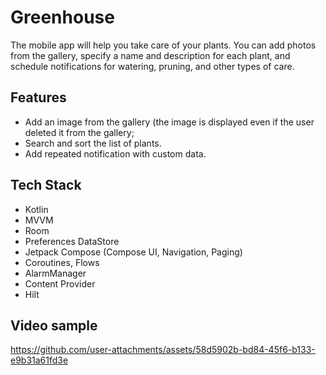# Greenhouse

The mobile app will help you take care of your plants. You can add photos from the gallery, specify a name and description for each plant, and schedule notifications for watering, pruning, and other types of care.


## Features

- Add an image from the gallery (the image is displayed even if the user deleted it from the gallery;
- Search and sort the list of plants.
- Add repeated notification with custom data.


## Tech Stack

- Kotlin
- MVVM
- Room
- Preferences DataStore
- Jetpack Compose (Compose UI, Navigation, Paging)
- Coroutines, Flows
- AlarmManager
- Content Provider
- Hilt

## Video sample

https://github.com/user-attachments/assets/58d5902b-bd84-45f6-b133-e9b31a61fd3e
